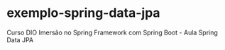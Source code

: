 # exemplo-spring-data-jpa
 Curso DIO Imersão no Spring Framework com Spring Boot - Aula Spring Data JPA
